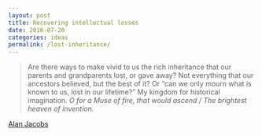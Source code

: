 ```yaml
---
layout: post
title: Recovering intellectual losses
date: 2016-07-20
categories: ideas
permalink: /lost-inheritance/
---
```


> Are there ways to make vivid to us the rich inheritance that our
> parents and grandparents lost, or gave away? Not everything that our
> ancestors believed, but the best of it? Or “can we only mourn what is
> known to us, lost in our lifetime?” My kingdom for historical
> imagination. *O for a Muse of fire, that would ascend / The brightest
> heaven of invention.*

[Alan Jacobs](http://blog.ayjay.org/uncategorized/the-limits-of-our-mourning/)